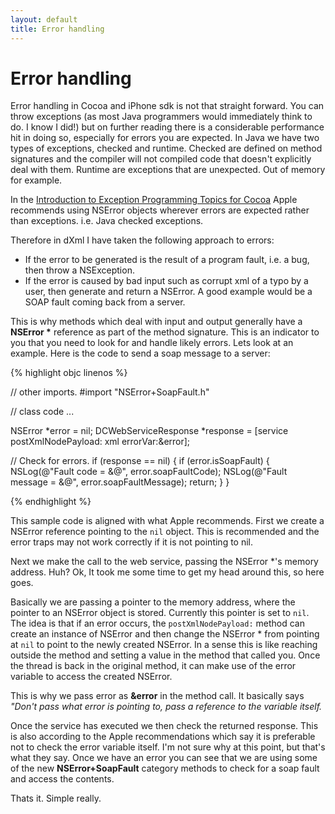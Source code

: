 ```yaml
---
layout: default
title: Error handling
---
```


# Error handling
	  
Error handling in Cocoa and iPhone sdk is not that straight forward. You can throw exceptions (as most Java programmers would immediately think to do. I know I did!) but on further reading there is a considerable performance hit in doing so, especially for errors you are expected. In Java we have two types of exceptions, checked and runtime. Checked are defined on method signatures and the compiler will not compiled code that doesn't explicitly deal with them. Runtime are exceptions that are unexpected. Out of memory for example.

In the [Introduction to Exception Programming Topics for Cocoa](http://developer.apple.com/mac/library/documentation/cocoa/Conceptual/Exceptions/Exceptions.html) Apple recommends using NSError objects wherever errors are expected rather than exceptions. i.e. Java checked exceptions. 

Therefore in dXml I have taken the following approach to errors:

* If the error to be generated is the result of a program fault, i.e. a bug, then throw a NSException.
* If the error is caused by bad input such as corrupt xml of a typo by a user, then generate and return a NSError. A good example would be a SOAP fault coming back from a server.

This is why methods which deal with input and output generally have a **NSError \*** reference as part of the method signature. This is an indicator to you that you need to look for and handle likely errors. Lets look at an example. Here is the code to send a soap message to a server:

{% highlight objc linenos %}

// other imports.
#import "NSError+SoapFault.h"

   // class code ...
 
   NSError *error = nil;
   DCWebServiceResponse *response = [service postXmlNodePayload: xml errorVar:&error];

   // Check for errors.
   if (response == nil) {
      if (error.isSoapFault) {
         NSLog(@"Fault code    = &@", error.soapFaultCode);
         NSLog(@"Fault message = &@", error.soapFaultMessage);
         return;
      }
   }

{% endhighlight %}

This sample code is aligned with what Apple recommends. First we create a NSError reference pointing to the `nil` object. This is recommended and the error traps may not work correctly if it is not pointing to nil. 

Next we make the call to the web service, passing the NSError \*'s memory address. Huh? Ok, It took me some time to get my head around this, so here goes. 

Basically we are passing a pointer to the memory address, where the pointer to an NSError object is stored. Currently this pointer is set to `nil`. The idea is that if an error occurs, the `postXmlNodePayload:` method can create an instance of NSError and then change the NSError \* from pointing at `nil` to point to the newly created NSError. In a sense this is like reaching outside the method and setting a value in the method that called you. Once the thread is back in the original method, it can make use of the error variable to access the created NSError.

This is why we pass error as **&error** in the method call. It basically says _"Don't pass what error is pointing to, pass a reference to the variable itself._

Once the service has executed we then check the returned response. This is also according to the Apple recommendations which say it is preferable not to check the error variable itself. I'm not sure why at this point, but that's what they say. Once we have an error you can see that we are using some of the new **NSError+SoapFault** category methods to check for a soap fault and access the contents. 

Thats it. Simple really.


